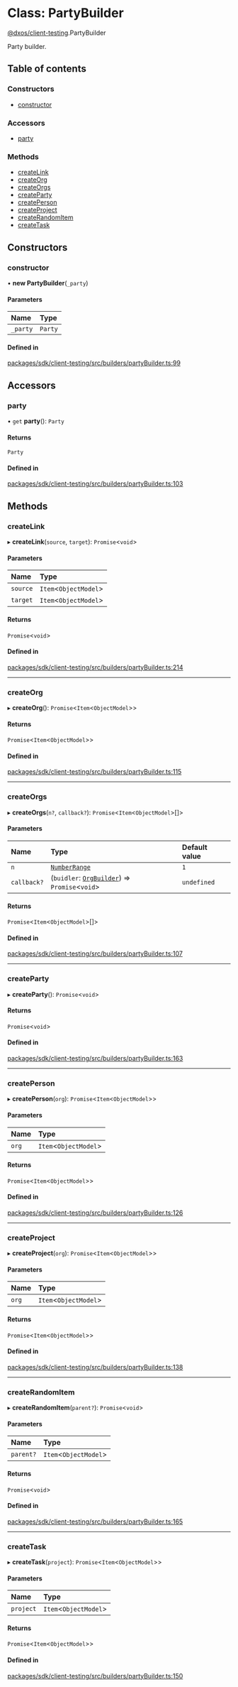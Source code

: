 # Class: PartyBuilder

[@dxos/client-testing](../modules/dxos_client_testing.md).PartyBuilder

Party builder.

## Table of contents

### Constructors

- [constructor](dxos_client_testing.PartyBuilder.md#constructor)

### Accessors

- [party](dxos_client_testing.PartyBuilder.md#party)

### Methods

- [createLink](dxos_client_testing.PartyBuilder.md#createlink)
- [createOrg](dxos_client_testing.PartyBuilder.md#createorg)
- [createOrgs](dxos_client_testing.PartyBuilder.md#createorgs)
- [createParty](dxos_client_testing.PartyBuilder.md#createparty)
- [createPerson](dxos_client_testing.PartyBuilder.md#createperson)
- [createProject](dxos_client_testing.PartyBuilder.md#createproject)
- [createRandomItem](dxos_client_testing.PartyBuilder.md#createrandomitem)
- [createTask](dxos_client_testing.PartyBuilder.md#createtask)

## Constructors

### constructor

• **new PartyBuilder**(`_party`)

#### Parameters

| Name | Type |
| :------ | :------ |
| `_party` | `Party` |

#### Defined in

[packages/sdk/client-testing/src/builders/partyBuilder.ts:99](https://github.com/dxos/dxos/blob/32ae9b579/packages/sdk/client-testing/src/builders/partyBuilder.ts#L99)

## Accessors

### party

• `get` **party**(): `Party`

#### Returns

`Party`

#### Defined in

[packages/sdk/client-testing/src/builders/partyBuilder.ts:103](https://github.com/dxos/dxos/blob/32ae9b579/packages/sdk/client-testing/src/builders/partyBuilder.ts#L103)

## Methods

### createLink

▸ **createLink**(`source`, `target`): `Promise`<`void`\>

#### Parameters

| Name | Type |
| :------ | :------ |
| `source` | `Item`<`ObjectModel`\> |
| `target` | `Item`<`ObjectModel`\> |

#### Returns

`Promise`<`void`\>

#### Defined in

[packages/sdk/client-testing/src/builders/partyBuilder.ts:214](https://github.com/dxos/dxos/blob/32ae9b579/packages/sdk/client-testing/src/builders/partyBuilder.ts#L214)

___

### createOrg

▸ **createOrg**(): `Promise`<`Item`<`ObjectModel`\>\>

#### Returns

`Promise`<`Item`<`ObjectModel`\>\>

#### Defined in

[packages/sdk/client-testing/src/builders/partyBuilder.ts:115](https://github.com/dxos/dxos/blob/32ae9b579/packages/sdk/client-testing/src/builders/partyBuilder.ts#L115)

___

### createOrgs

▸ **createOrgs**(`n?`, `callback?`): `Promise`<`Item`<`ObjectModel`\>[]\>

#### Parameters

| Name | Type | Default value |
| :------ | :------ | :------ |
| `n` | [`NumberRange`](../modules/dxos_client_testing.md#numberrange) | `1` |
| `callback?` | (`buidler`: [`OrgBuilder`](dxos_client_testing.OrgBuilder.md)) => `Promise`<`void`\> | `undefined` |

#### Returns

`Promise`<`Item`<`ObjectModel`\>[]\>

#### Defined in

[packages/sdk/client-testing/src/builders/partyBuilder.ts:107](https://github.com/dxos/dxos/blob/32ae9b579/packages/sdk/client-testing/src/builders/partyBuilder.ts#L107)

___

### createParty

▸ **createParty**(): `Promise`<`void`\>

#### Returns

`Promise`<`void`\>

#### Defined in

[packages/sdk/client-testing/src/builders/partyBuilder.ts:163](https://github.com/dxos/dxos/blob/32ae9b579/packages/sdk/client-testing/src/builders/partyBuilder.ts#L163)

___

### createPerson

▸ **createPerson**(`org`): `Promise`<`Item`<`ObjectModel`\>\>

#### Parameters

| Name | Type |
| :------ | :------ |
| `org` | `Item`<`ObjectModel`\> |

#### Returns

`Promise`<`Item`<`ObjectModel`\>\>

#### Defined in

[packages/sdk/client-testing/src/builders/partyBuilder.ts:126](https://github.com/dxos/dxos/blob/32ae9b579/packages/sdk/client-testing/src/builders/partyBuilder.ts#L126)

___

### createProject

▸ **createProject**(`org`): `Promise`<`Item`<`ObjectModel`\>\>

#### Parameters

| Name | Type |
| :------ | :------ |
| `org` | `Item`<`ObjectModel`\> |

#### Returns

`Promise`<`Item`<`ObjectModel`\>\>

#### Defined in

[packages/sdk/client-testing/src/builders/partyBuilder.ts:138](https://github.com/dxos/dxos/blob/32ae9b579/packages/sdk/client-testing/src/builders/partyBuilder.ts#L138)

___

### createRandomItem

▸ **createRandomItem**(`parent?`): `Promise`<`void`\>

#### Parameters

| Name | Type |
| :------ | :------ |
| `parent?` | `Item`<`ObjectModel`\> |

#### Returns

`Promise`<`void`\>

#### Defined in

[packages/sdk/client-testing/src/builders/partyBuilder.ts:165](https://github.com/dxos/dxos/blob/32ae9b579/packages/sdk/client-testing/src/builders/partyBuilder.ts#L165)

___

### createTask

▸ **createTask**(`project`): `Promise`<`Item`<`ObjectModel`\>\>

#### Parameters

| Name | Type |
| :------ | :------ |
| `project` | `Item`<`ObjectModel`\> |

#### Returns

`Promise`<`Item`<`ObjectModel`\>\>

#### Defined in

[packages/sdk/client-testing/src/builders/partyBuilder.ts:150](https://github.com/dxos/dxos/blob/32ae9b579/packages/sdk/client-testing/src/builders/partyBuilder.ts#L150)
